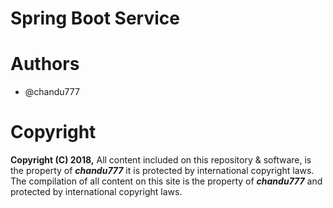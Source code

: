 # Spring Boot Service

# Authors
- @chandu777

# Copyright
**Copyright (C) 2018,**
All content included on this repository & software, is the property of **_chandu777_**
it is protected by international copyright laws.
The compilation of all content on this site is the property of **_chandu777_** and protected by international copyright laws.
